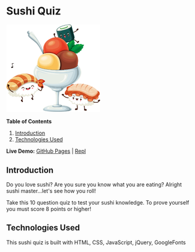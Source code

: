   
# Sushi Quiz

<img src="img/sushi_party.png" width=250px>

**Table of Contents**

1. [Introduction](#introduction)
2. [Technologies Used](#technologies-used)

**Live Demo:** [GitHub Pages](https://staysee.github.io/sushi_quiz_v2) | [Repl](https://repl.it/@staysee/Sushi-Quiz)

## Introduction

Do you love sushi? Are you sure you know what you are eating? Alright sushi master...let's see how you roll!

Take this 10 question quiz to test your sushi knowledge.
To prove yourself you must score 8 points or higher!

## Technologies Used
This sushi quiz is built with HTML, CSS, JavaScript, jQuery, GoogleFonts
